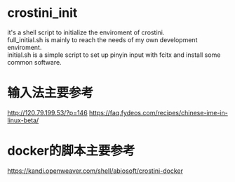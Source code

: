 # crostini_init
it's a shell script to initialize the enviroment of crostini.<br>full_initial.sh is mainly to reach the needs of my own development enviroment.<br>initial.sh is a simple script to set up pinyin input with fcitx and install some common software.

# 输入法主要参考
http://120.79.199.53/?p=146
https://faq.fydeos.com/recipes/chinese-ime-in-linux-beta/

# docker的脚本主要参考
https://kandi.openweaver.com/shell/abiosoft/crostini-docker
